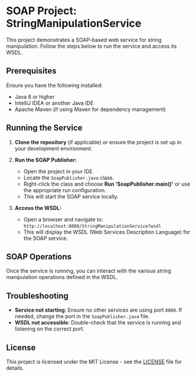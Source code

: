# SOAP Project: StringManipulationService

This project demonstrates a SOAP-based web service for string manipulation. Follow the steps below to run the service and access its WSDL.

## Prerequisites

Ensure you have the following installed:
- Java 8 or higher
- IntelliJ IDEA or another Java IDE
- Apache Maven (if using Maven for dependency management)

## Running the Service

1. **Clone the repository** (if applicable) or ensure the project is set up in your development environment.
   
2. **Run the SOAP Publisher:**
   - Open the project in your IDE.
   - Locate the `SoapPublisher.java` class.
   - Right-click the class and choose **Run 'SoapPublisher.main()'** or use the appropriate run configuration.
   - This will start the SOAP service locally.

3. **Access the WSDL:**
   - Open a browser and navigate to:  
     `http://localhost:8080/StringManipulationService?wsdl`
   - This will display the WSDL (Web Services Description Language) for the SOAP service.

## SOAP Operations

Once the service is running, you can interact with the various string manipulation operations defined in the WSDL.

## Troubleshooting

- **Service not starting**: Ensure no other services are using port `8080`. If needed, change the port in the `SoapPublisher.java` file.
- **WSDL not accessible**: Double-check that the service is running and listening on the correct port. 

## License

This project is licensed under the MIT License - see the [LICENSE](LICENSE) file for details.
